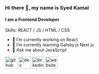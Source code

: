 ### Hi there 👋, my name is Syed Kamal
#### I am a Frontend Developer

Skills: REACT / JS / HTML / CSS

- 🔭 I’m currently working on React 
- 🌱 I’m currently learning Gatsby.js Next.js 
- 💬 Ask me about JavaScript 


[<img src='https://cdn.jsdelivr.net/npm/simple-icons@3.0.1/icons/github.svg' alt='github' height='40'>](https://github.com/https://github.com/syedkamal3262)    [<img src='https://cdn.jsdelivr.net/npm/simple-icons@3.0.1/icons/dev-dot-to.svg' alt='dev' height='40'>](https://dev.to/https://dev.to/syedkamal3262) 
[<img src='https://cdn.jsdelivr.net/npm/simple-icons@3.0.1/icons/linkedin.svg' alt='linkedin' height='40'>](https://www.linkedin.com/in/https://www.linkedin.com/in/syed-kamaluddin-011b24140//)
[<img src='https://cdn.jsdelivr.net/npm/simple-icons@3.0.1/icons/icloud.svg' alt='website' height='40'>](https://syedkamal3262.github.io/)  
